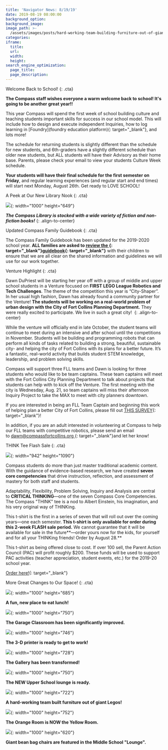 ```yaml
---
title: 'Navigator News: 8/19/19'
date: 2019-08-19 08:00:00
background_option:
background_image:
image_path: >-
  /assets/images/posts/hard-working-team-building-furniture-out-of-giant-legos-1600.jpg
categories:
iframe:
  title:
  url:
  width:
  height:
search_engine_optimization:
  page_title:
  page_description:
---
```


Welcome Back to School\!
{: .cta}

**The Compass staff wishes everyone a warm welcome back to school\! It's going to be another great year\!\!&nbsp;**

This year Compass will spend the first week of school building culture and teaching students important skills for success in our school model. This will include how to design and execute independent Inquiries, how to log learning in [Foundry](foundry education platform){: target="_blank"}, and lots more\!&nbsp;

The schedule for returning students is slightly different than the schedule for new students, and 6th-graders have a slightly different schedule than older new students, but ALL students will have their Advisory as their home base. Parents, please check your email to view your students Culture Week schedule.

**Your students will have their final schedule for the first semester on Friday**, and regular learning experiences (and regular start and end times) will start next Monday, August 26th. Get ready to LOVE SCHOOL\!

A Peek at Our New Library Nook
{: .cta}

![](/assets/images/the-compass-library-is-stocked-with-a-wide-variety-of-great-fiction-and-non-fiction-books.jpg){: width="1000" height="649"}

***The Compass Library is stocked with a wide variety of fiction and non-fiction books\!***
{: .align-to-center}

Updated Compass Family Guidebook
{: .cta}

The Compass Family Guidebook has been updated for the 2019-2020 school year.&nbsp;**ALL families are asked to&nbsp;[review the&nbsp;](https://docs.google.com/document/d/1AQrB89hxhxbKRdmdG73GS0vFOrHkYrkGdBWepY0FwU0/edit){: target="_blank"}[guidebook](https://docs.google.com/document/d/1AQrB89hxhxbKRdmdG73GS0vFOrHkYrkGdBWepY0FwU0/edit){: target="_blank"}**&nbsp;with their children to ensure that we are all clear on the shared information and guidelines we will use for our work together.

Venture Highlight
{: .cta}

Dawn DuPriest will be starting her year off with a group of middle and upper school students in a Venture focused on&nbsp;**FIRST LEGO League Robotics and Tech Challenges**. The theme of the competition this year is “City-Shaper”. In her usual high fashion, Dawn has already found a community partner for the Venture\!&nbsp;**The students will be working on a real-world problem of urban design with the City of Fort Collins Planning Department.**&nbsp;They were really excited to participate. We live in such a great city\!&nbsp;
{: .align-to-center}

While the venture will officially end in late October, the student teams will continue to meet during an intensive and after school until the competitions in November. Students will be building and programming robots that can perform all kinds of tasks related to building a strong, beautiful, sustainable city- and helping the city of Fort Collins with its plans for a better future. It’s a fantastic, real-world activity that builds student STEM knowledge, leadership, and problem solving skills.&nbsp;

Compass will support three FLL teams and Dawn is looking for three students who would like to be team captains. These team captains will meet with the Fort Collins City Planning Department to talk about projects that students can help with to kick off the Venture. The first meeting with the city is Wednesday, Aug. 21, so team captains will miss their afternoon Inquiry Project to take the MAX to meet with city planners downtown.

If you are interested in being an FLL Team Captain and beginning this work of helping plan a better City of Fort Collins, please fill out&nbsp;[THIS SURVEY](https://docs.google.com/forms/d/e/1FAIpQLSejrm4e6GPeKtqV6yuJMq8gFOlwHttx99IetyYU2zF3RchblQ/viewform){: target="_blank"}\!

In addition, if you are an adult interested in volunteering at Compass to help our FLL teams with competitive robotics, please send an email to&nbsp;[dawn@compassfortcollins.org&nbsp;](mailto:dawn@compassfortcollins.org){: target="_blank"}and let her know\!

THINK Tee Flash Sale
{: .cta}

![](/assets/images/screen-shot-2019-08-09-at-3-26-31-pm-1.png){: width="942" height="1090"}

Compass students do more than just master traditional academic content. With the guidance of evidence-based research, we have created&nbsp;**seven core competencies**&nbsp;that drive instruction, reflection, and assessment of mastery for both staff and students.&nbsp;

Adaptability, Flexibility, Problem Solving, Inquiry and Analysis are central to&nbsp;**CRITICAL THINKING**—one of the seven Compass Core Competencies. The Compass "THINK" tee is a nod to Albert Einstein, his imagination, and his very original way of THINKing.&nbsp;

This t-shirt is the first in a series of seven that will roll out over the coming years—one each semester.**&nbsp;This t-shirt is only available for order during this 2-week FLASH sale period.**&nbsp;We cannot guarantee that it will be available for sale in the future**—order yours now for the kids, for yourself and for all your THINKing friends\! Order by August 28.**

This t-shirt as being offered close to cost. If over 100 sell, the Parent Action Council (PAC) will profit roughly $200. These funds will be used to support PAC activities (teacher appreciation, student events, etc.) for the 2019-20 school year.

[Order here\!](https://www.customink.com/fundraising/einstein-think-2019-shirt){: target="_blank"}

More Great Changes to Our Space\!
{: .cta}

![](/assets/images/fun-new-place-to-eat-lunch.jpg){: width="1000" height="685"}

**A fun, new place to eat lunch\!**

![](/assets/images/the-garage-classroom-has-been-significantly-improved.jpg){: width="1000" height="750"}

**The Garage Classroom has been significantly improved.**

![](/assets/images/the-3-d-printer-is-ready-to-get-to-work.jpg){: width="1000" height="746"}

**The 3-D printer is ready to get to work\!**

![](/assets/images/the-gallery-has-been-transformed.jpg){: width="1000" height="728"}

**The Gallery has been transformed\!**

![](/assets/images/the-upper-school-lounge-has-both-work-space-and-lounge-space-1.jpg){: width="1000" height="750"}

**The NEW Upper School lounge is ready.**

![](/assets/images/hard-working-team-building-furniture-out-of-giant-legos.jpg){: width="1000" height="722"}

**A hard-working team built furniture out of giant Legos\!**

![](/assets/images/the-orange-room-is-now-the-yellow-room.jpg){: width="1000" height="752"}

**The Orange Room is NOW the Yellow Room.**

![](/assets/images/giant-beanbag-chairs-are-featured-in-the-middle-school--lounge-.jpg){: width="1000" height="620"}

**Giant bean bag chairs are featured in the Middle School "Lounge".**